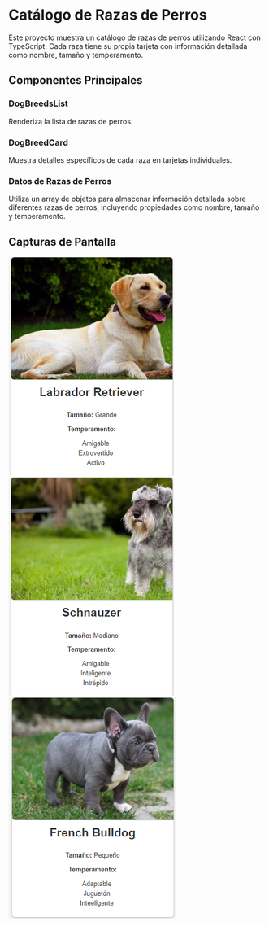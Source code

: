 # Catálogo de Razas de Perros

Este proyecto muestra un catálogo de razas de perros utilizando React con TypeScript. Cada raza tiene su propia tarjeta con información detallada como nombre,  tamaño y temperamento.

## Componentes Principales

### DogBreedsList
Renderiza la lista de razas de perros.

### DogBreedCard
 Muestra detalles específicos de cada raza en tarjetas individuales.

### Datos de Razas de Perros

Utiliza un array de objetos para almacenar información detallada sobre diferentes razas de perros, incluyendo propiedades como nombre, tamaño y temperamento.

## Capturas de Pantalla

![Labrador](screenshots/labrador.png)
![Schnauzer](screenshots/schnauzer.png)
![Bulldog Francés](screenshots/french_bulldog.png)


